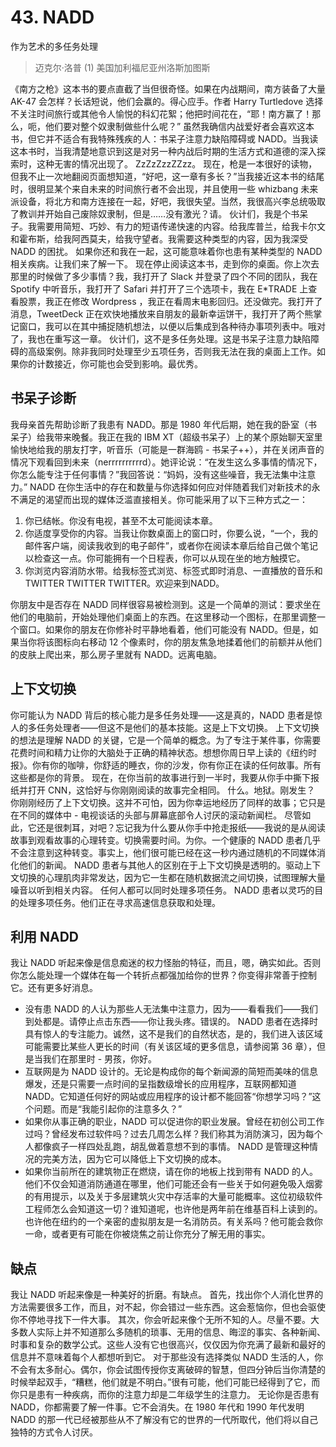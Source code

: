 # 43. NADD
作为艺术的多任务处理

> 迈克尔·洛普
> (1)
> 美国加利福尼亚州洛斯加图斯

《南方之枪》这本书的要点直截了当但很奇怪。如果在内战期间，南方装备了大量 AK-47 会怎样？长话短说，他们会赢的。得心应手。作者 Harry Turtledove 选择不关注时间旅行或其他令人愉悦的科幻花絮；他把时间花在，“耶！南方赢了！那么，呃，他们要对整个奴隶制做些什么呢？”
虽然我确信内战爱好者会喜欢这本书，但它并不适合有我特殊残疾的人：书呆子注意力缺陷障碍或 NADD。当我读这本书时，当我清楚地意识到这是对另一种内战后时期的生活方式和道德的深入探索时，这种无害的情况出现了。 ZzZzZzzZZzz。
现在，枪是一本很好的读物，但我不止一次地翻阅页面想知道，“好吧，这一章有多长？”当我接近这本书的结尾时，很明显某个来自未来的时间旅行者不会出现，并且使用一些 whizbang 未来派设备，将北方和南方连接在一起，好吧，我很失望。当然，我很高兴李总统吸取了教训并开始自己废除奴隶制，但是……没有激光？请。
伙计们，我是个书呆子。我需要用简短、巧妙、有力的短语传递快速的内容。给我库普兰，给我卡尔文和霍布斯，给我阿西莫夫，给我守望者。我需要这种类型的内容，因为我深受 NADD 的困扰。
如果你还和我在一起，这可能意味着你也患有某种类型的 NADD 相关疾病。让我们来了解一下。
现在停止阅读这本书，走到你的桌面。你上次去那里的时候做了多少事情？我，我打开了 Slack 并登录了四个不同的团队，我在 Spotify 中听音乐，我打开了 Safari 并打开了三个选项卡，我在 E*TRADE 上查看股票，我正在修改 Wordpress ，我正在看周末电影回归。还没做完。我打开了消息，TweetDeck 正在欢快地播放来自朋友的最新幸运饼干，我打开了两个熊掌记窗口，我可以在其中捕捉随机想法，以便以后集成到各种待办事项列表中。哦对了，我也在重写这一章。
伙计们，这不是多任务处理。这是书呆子注意力缺陷障碍的高级案例。除非我同时处理至少五项任务，否则我无法在我的桌面上工作。如果你的计数接近，你可能也会受到影响。最优秀。

## 书呆子诊断
我母亲首先帮助诊断了我患有 NADD。那是 1980 年代后期，她在我的卧室（书呆子）给我带来晚餐。我正在我的 IBM XT（超级书呆子）上的某个原始聊天室里愉快地给我的朋友打字，听音乐（可能是一群海鸥 - 书呆子++），并在关闭声音的情况下观看回到未来（nerrrrrrrrrrd）。她评论说：“在发生这么多事情的情况下，你怎么能专注于任何事情？”我回答说：“妈妈，没有这些噪音，我无法集中注意力。”
NADD 在你生活中的存在和数量与你选择如何应对伴随着我们对新技术的永不满足的渴望而出现的媒体泛滥直接相关。你可能采用了以下三种方式之一：

1. 你已结帐。你没有电视，甚至不太可能阅读本章。
2. 你适度享受你的内容。当我让你数桌面上的窗口时，你要么说，“一个，我的邮件客户端，阅读我收到的电子邮件”，或者你在阅读本章后给自己做个笔记以检查这一点。你可能拥有一个日程表，你可以从现在坐的地方触摸它。
3. 你浏览内容消防水带。给我标签式浏览、标签式即时消息、一直播放的音乐和 TWITTER TWITTER TWITTER。欢迎来到NADD。

你朋友中是否存在 NADD 同样很容易被检测到。这是一个简单的测试：要求坐在他们的电脑前，开始处理他们桌面上的东西。在这里移动一个图标，在那里调整一个窗口。如果你的朋友在你修补时平静地看着，他们可能没有 NADD。但是，如果当你将该图标向右移动 12 个像素时，你的朋友焦急地揉着他们的前额并从他们的皮肤上爬出来，那么房子里就有 NADD。远离电脑。

## 上下文切换

你可能认为 NADD 背后的核心能力是多任务处理——这是真的，NADD 患者是惊人的多任务处理者——但这不是他们的基本技能。这是上下文切换。
上下文切换的想法是理解 NADD 的关键，它是一个简单的概念。为了专注于某件事，你需要花费时间和精力让你的大脑处于正确的精神状态。想想你周日早上读的《纽约时报》。你有你的咖啡，你舒适的睡衣，你的沙发，你有你正在读的任何故事。所有这些都是你的背景。
现在，在你当前的故事进行到一半时，我要从你手中撕下报纸并打开 CNN，这恰好与你刚刚阅读的故事完全相同。
什么。地狱。刚发生？
你刚刚经历了上下文切换。这并不可怕，因为你幸运地经历了同样的故事；它只是在不同的媒体中 - 电视谈话的头部与屏幕底部令人讨厌的滚动新闻栏。
尽管如此，它还是很刺耳，对吧？忘记我为什么要从你手中抢走报纸——我说的是从阅读故事到观看故事的心理转变。切换需要时间。为你。一个健康的 NADD 患者几乎不会注意到这种转变。事实上，他们很可能已经在这一秒内通过随机的不同媒体消化他们的新闻。
NADD 患者与其他人的区别在于上下文切换是透明的。驱动上下文切换的心理肌肉非常发达，因为它一生都在随机数据流之间切换，试图理解大量噪音以听到相关内容。
任何人都可以同时处理多项任务。 NADD 患者以灵巧的目的处理多项任务。他们正在寻求高速信息获取和处理。

## 利用 NADD
我让 NADD 听起来像是信息痴迷的权力怪胎的特征，而且，嗯，确实如此。否则你怎么能处理一个媒体在每一个转折点都强加给你的世界？你变得非常善于控制它。还有更多好消息。

- 没有患 NADD 的人认为那些人无法集中注意力，因为——看看我们——我们到处都是。请停止点击东西——你让我头疼。错误的。 NADD 患者在选择时具有惊人的专注能力。诚然，这不是我们的自然状态，是的，我们进入该区域可能需要比某些人更长的时间（有关该区域的更多信息，请参阅第 36 章），但是当我们在那里时 - 男孩，你好。
- 互联网是为 NADD 设计的。无论是构成你的每个新闻源的简短而美味的信息爆发，还是只需要一点时间的呈指数级增长的应用程序，互联网都知道 NADD。它知道任何好的网站或应用程序的设计都不能回答“你想学习吗？”这个问题。而是“我能引起你的注意多久？”
- 如果你从事正确的职业，NADD 可以促进你的职业发展。曾经在初创公司工作过吗？曾经发布过软件吗？过去几周怎么样？我们称其为消防演习，因为每个人都像疯子一样四处乱跑，胡乱做着意想不到的事情。 NADD 是管理这种情况的完美方法，因为它可以降低上下文切换的成本。
- 如果你当前所在的建筑物正在燃烧，请在你的地板上找到带有 NADD 的人。他们不仅会知道消防通道在哪里，他们可能还会有一些关于如何避免吸入烟雾的有用提示，以及关于多层建筑火灾中存活率的大量可能概率。这位初级软件工程师怎么会知道这一切？谁知道呢，也许他是两年前在维基百科上读到的。也许他在纽约的一个亲密的虚拟朋友是一名消防员。有关系吗？他可能会救你一命，或者更有可能在你被烧焦之前让你充分了解无用的事实。

## 缺点

我让 NADD 听起来像是一种美好的折磨。有缺点。
首先，找出你个人消化世界的方法需要很多工作，而且，对不起，你会错过一些东西。这会惹恼你，但也会驱使你不停地寻找下一件大事。
其次，你会听起来像个无所不知的人。尽量不要。大多数人实际上并不知道那么多随机的琐事、无用的信息、晦涩的事实、各种新闻、时事和复杂的数学公式。这些人没有它也很高兴，仅仅因为你充满了最新和最好的信息并不意味着每个人都想听到它。
对于那些没有选择类似 NADD 生活的人，你不会有太多耐心。偶尔，你会试图传授你支离破碎的智慧，但四分钟后当你清楚的时候举起双手，“糟糕，他们就是不明白。”很有可能，他们可能已经得到了它，而你只是患有一种疾病，而你的注意力却是二年级学生的注意力。
无论你是否患有 NADD，你都需要了解一件事。它不会消失。在 1980 年代和 1990 年代发明 NADD 的那一代已经被那些从不了解没有它的世界的一代所取代，他们将以自己独特的方式令人讨厌。